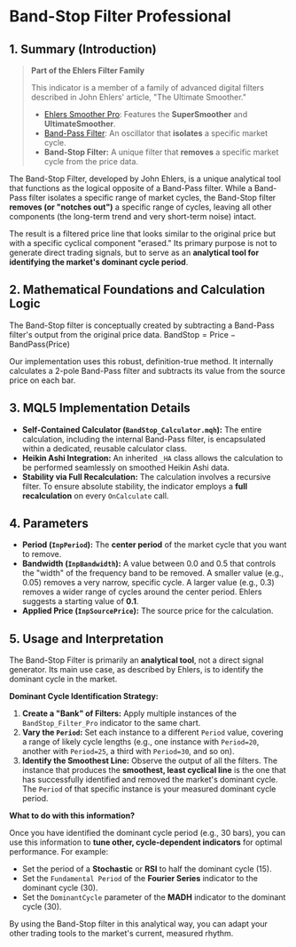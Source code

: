 # Band-Stop Filter Professional

## 1. Summary (Introduction)

> **Part of the Ehlers Filter Family**
>
> This indicator is a member of a family of advanced digital filters described in John Ehlers' article, "The Ultimate Smoother."
>
> * [Ehlers Smoother Pro](./Ehlers_Smoother_Pro.md): Features the **SuperSmoother** and **UltimateSmoother**.
> * [Band-Pass Filter](./BandPass_Filter_Pro.md): An oscillator that **isolates** a specific market cycle.
> * **Band-Stop Filter:** A unique filter that **removes** a specific market cycle from the price data.

The Band-Stop Filter, developed by John Ehlers, is a unique analytical tool that functions as the logical opposite of a Band-Pass filter. While a Band-Pass filter isolates a specific range of market cycles, the Band-Stop filter **removes (or "notches out")** a specific range of cycles, leaving all other components (the long-term trend and very short-term noise) intact.

The result is a filtered price line that looks similar to the original price but with a specific cyclical component "erased." Its primary purpose is not to generate direct trading signals, but to serve as an **analytical tool for identifying the market's dominant cycle period**.

## 2. Mathematical Foundations and Calculation Logic

The Band-Stop filter is conceptually created by subtracting a Band-Pass filter's output from the original price data.
$\text{BandStop} = \text{Price} - \text{BandPass}(\text{Price})$

Our implementation uses this robust, definition-true method. It internally calculates a 2-pole Band-Pass filter and subtracts its value from the source price on each bar.

## 3. MQL5 Implementation Details

* **Self-Contained Calculator (`BandStop_Calculator.mqh`):** The entire calculation, including the internal Band-Pass filter, is encapsulated within a dedicated, reusable calculator class.
* **Heikin Ashi Integration:** An inherited `_HA` class allows the calculation to be performed seamlessly on smoothed Heikin Ashi data.
* **Stability via Full Recalculation:** The calculation involves a recursive filter. To ensure absolute stability, the indicator employs a **full recalculation** on every `OnCalculate` call.

## 4. Parameters

* **Period (`InpPeriod`):** The **center period** of the market cycle that you want to remove.
* **Bandwidth (`InpBandwidth`):** A value between 0.0 and 0.5 that controls the "width" of the frequency band to be removed. A smaller value (e.g., 0.05) removes a very narrow, specific cycle. A larger value (e.g., 0.3) removes a wider range of cycles around the center period. Ehlers suggests a starting value of **0.1**.
* **Applied Price (`InpSourcePrice`):** The source price for the calculation.

## 5. Usage and Interpretation

The Band-Stop Filter is primarily an **analytical tool**, not a direct signal generator. Its main use case, as described by Ehlers, is to identify the dominant cycle in the market.

**Dominant Cycle Identification Strategy:**

1. **Create a "Bank" of Filters:** Apply multiple instances of the `BandStop_Filter_Pro` indicator to the same chart.
2. **Vary the `Period`:** Set each instance to a different `Period` value, covering a range of likely cycle lengths (e.g., one instance with `Period=20`, another with `Period=25`, a third with `Period=30`, and so on).
3. **Identify the Smoothest Line:** Observe the output of all the filters. The instance that produces the **smoothest, least cyclical line** is the one that has successfully identified and removed the market's dominant cycle. The `Period` of that specific instance is your measured dominant cycle period.

**What to do with this information?**

Once you have identified the dominant cycle period (e.g., 30 bars), you can use this information to **tune other, cycle-dependent indicators** for optimal performance. For example:

* Set the period of a **Stochastic** or **RSI** to half the dominant cycle (15).
* Set the `Fundamental Period` of the **Fourier Series** indicator to the dominant cycle (30).
* Set the `DominantCycle` parameter of the **MADH** indicator to the dominant cycle (30).

By using the Band-Stop filter in this analytical way, you can adapt your other trading tools to the market's current, measured rhythm.

